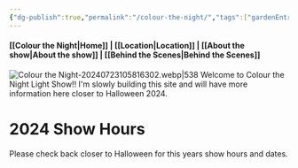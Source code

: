 ```yaml
---
{"dg-publish":true,"permalink":"/colour-the-night/","tags":["gardenEntry"]}
---
```


#### [[Colour the Night\|Home]] | [[Location\|Location]] | [[About the show\|About the show]] | [[Behind the Scenes\|Behind the Scenes]]

![Colour the Night-20240723105816302.webp|538](/img/user/000%20Attachments/Colour%20the%20Night-20240723105816302.webp)
Welcome to Colour the Night Light Show!! I'm slowly building this site and will have more information here closer to Halloween 2024.

# 2024 Show Hours
Please check back closer to Halloween for this years show hours and dates.

